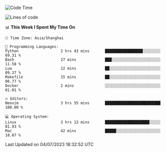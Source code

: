 <!--START_SECTION:waka-->
![Code Time](http://img.shields.io/badge/Code%20Time-1%2C414%20hrs%2024%20mins-blue)

![Lines of code](https://img.shields.io/badge/From%20Hello%20World%20I%27ve%20Written-261.8%20thousand%20lines%20of%20code-blue)

📊 **This Week I Spent My Time On** 

```text
🕑︎ Time Zone: Asia/Shanghai

💬 Programming Languages: 
Python                   2 hrs 43 mins       █████████████████░░░░░░░░   69.31 % 
Bash                     27 mins             ███░░░░░░░░░░░░░░░░░░░░░░   11.58 % 
Lua                      22 mins             ██░░░░░░░░░░░░░░░░░░░░░░░   09.37 % 
Makefile                 15 mins             ██░░░░░░░░░░░░░░░░░░░░░░░   06.77 % 
Docker                   2 mins              ░░░░░░░░░░░░░░░░░░░░░░░░░   01.01 % 

🔥 Editors: 
Neovim                   3 hrs 55 mins       █████████████████████████   100.00 % 

💻 Operating System: 
Linux                    3 hrs 13 mins       ████████████████████░░░░░   81.93 % 
Mac                      42 mins             █████░░░░░░░░░░░░░░░░░░░░   18.07 % 
```


 Last Updated on 04/07/2023 18:32:52 UTC
<!--END_SECTION:waka-->
